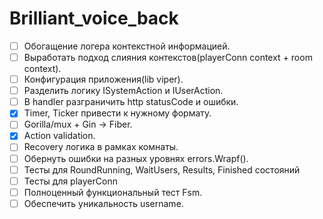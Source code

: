 # Brilliant_voice_back
 - [ ] Обогащение логера контекстной информацией.
 - [ ] Выработать подход слияния контекстов(playerConn context + room context).
 - [ ] Конфигурация приложения(lib viper).
 - [ ] Разделить логику ISystemAction и IUserAction.
 - [ ] В handler разграничить http statusCode и ошибки.
 - [x] Timer, Ticker привести к нужному формату.
 - [ ] Gorilla/mux + Gin -> Fiber.
 - [x] Action validation.
 - [ ] Recovery логика в рамках комнаты.
 - [ ] Обернуть ошибки на разных уровнях errors.Wrapf().
 - [ ] Тесты для RoundRunning, WaitUsers, Results, Finished состояний
 - [ ] Тесты для playerConn
 - [ ] Полноценный функциональный тест Fsm.
 - [ ] Обеспечить уникальность username.